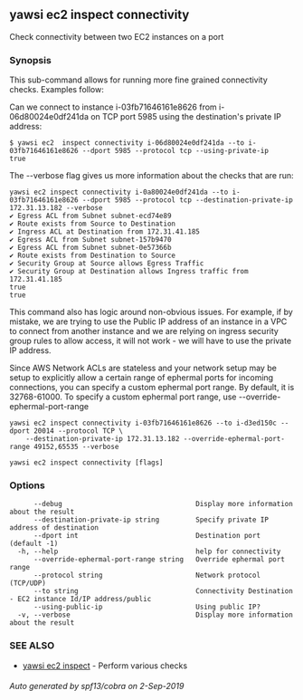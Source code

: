 ## yawsi ec2 inspect connectivity

Check connectivity between two EC2 instances on a port

### Synopsis


This sub-command allows for running more fine grained connectivity checks. Examples follow:

Can we connect to instance i-03fb71646161e8626 from i-06d80024e0df241da on TCP port 5985 using the
destination's private IP address:



	$ yawsi ec2  inspect connectivity i-06d80024e0df241da --to i-03fb71646161e8626 --dport 5985 --protocol tcp --using-private-ip
	true


The --verbose flag gives us more information about the checks that are run:


	yawsi ec2 inspect connectivity i-0a80024e0df241da --to i-03fb71646161e8626 --dport 5985 --protocol tcp --destination-private-ip 172.31.13.182 --verbose
	✔ Egress ACL from Subnet subnet-ecd74e89
	✔ Route exists from Source to Destination
	✔ Ingress ACL at Destination from 172.31.41.185
	✔ Egress ACL from Subnet subnet-157b9470
	✔ Egress ACL from Subnet subnet-0e57366b
	✔ Route exists from Destination to Source
	✔ Security Group at Source allows Egress Traffic
	✔ Security Group at Destination allows Ingress traffic from 172.31.41.185
	true
	true


This command also has logic around non-obvious issues. For example, if by mistake, we are trying to
use the Public IP address of an instance in a VPC to connect from another instance and we are relying on
ingress security group rules to allow access, it will not work - we will have to use the private IP address.


Since AWS Network ACLs are stateless and your network setup may be setup to explicitly allow a certain range
of ephermal ports for incoming connections, you can specify a custom ephermal port range. By default, it is
32768-61000. To specify a custom ephermal port range, use --override-ephermal-port-range


	yawsi ec2 inspect connectivity i-03fb71646161e8626 --to i-d3ed150c --dport 20014 --protocol TCP \
		--destination-private-ip 172.31.13.182 --override-ephermal-port-range 49152,65535 --verbose
	

```
yawsi ec2 inspect connectivity [flags]
```

### Options

```
      --debug                                 Display more information about the result
      --destination-private-ip string         Specify private IP address of destination
      --dport int                             Destination port (default -1)
  -h, --help                                  help for connectivity
      --override-ephermal-port-range string   Override ephermal port range
      --protocol string                       Network protocol (TCP/UDP)
      --to string                             Connectivity Destination - EC2 instance Id/IP address/public
      --using-public-ip                       Using public IP?
  -v, --verbose                               Display more information about the result
```

### SEE ALSO
* [yawsi ec2 inspect](yawsi_ec2_inspect.md)	 - Perform various checks

###### Auto generated by spf13/cobra on 2-Sep-2019
